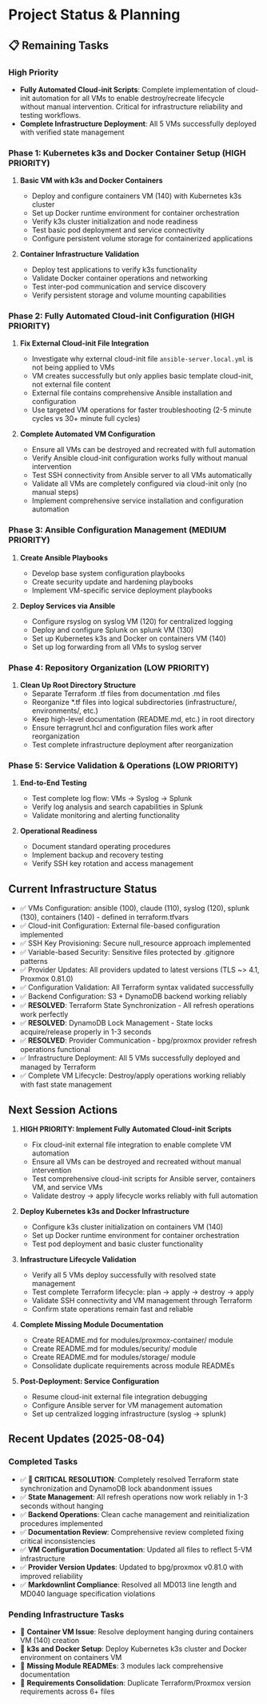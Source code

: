 # Project Status & Planning

## 📋 Remaining Tasks

### High Priority

* **Fully Automated Cloud-init Scripts**: Complete implementation of cloud-init automation for all VMs to enable destroy/recreate lifecycle  
  without manual intervention. Critical for infrastructure reliability and testing workflows.
* **Complete Infrastructure Deployment**: All 5 VMs successfully deployed with verified state management

### Phase 1: Kubernetes k3s and Docker Container Setup (HIGH PRIORITY)

1. **Basic VM with k3s and Docker Containers**
   * Deploy and configure containers VM (140) with Kubernetes k3s cluster
   * Set up Docker runtime environment for container orchestration
   * Verify k3s cluster initialization and node readiness
   * Test basic pod deployment and service connectivity
   * Configure persistent volume storage for containerized applications

2. **Container Infrastructure Validation**
   * Deploy test applications to verify k3s functionality
   * Validate Docker container operations and networking
   * Test inter-pod communication and service discovery
   * Verify persistent storage and volume mounting capabilities

### Phase 2: Fully Automated Cloud-init Configuration (HIGH PRIORITY)

1. **Fix External Cloud-init File Integration**
   * Investigate why external cloud-init file `ansible-server.local.yml` is not being applied to VMs
   * VM creates successfully but only applies basic template cloud-init, not external file content
   * External file contains comprehensive Ansible installation and configuration
   * Use targeted VM operations for faster troubleshooting (2-5 minute cycles vs 30+ minute full cycles)

2. **Complete Automated VM Configuration**
   * Ensure all VMs can be destroyed and recreated with full automation
   * Verify Ansible cloud-init configuration works fully without manual intervention
   * Test SSH connectivity from Ansible server to all VMs automatically
   * Validate all VMs are completely configured via cloud-init only (no manual steps)
   * Implement comprehensive service installation and configuration automation

### Phase 3: Ansible Configuration Management (MEDIUM PRIORITY)

1. **Create Ansible Playbooks**
   * Develop base system configuration playbooks
   * Create security update and hardening playbooks
   * Implement VM-specific service deployment playbooks

2. **Deploy Services via Ansible**
   * Configure rsyslog on syslog VM (120) for centralized logging
   * Deploy and configure Splunk on splunk VM (130)
   * Set up Kubernetes k3s and Docker on containers VM (140)
   * Set up log forwarding from all VMs to syslog server

### Phase 4: Repository Organization (LOW PRIORITY)

1. **Clean Up Root Directory Structure**
   * Separate Terraform .tf files from documentation .md files
   * Reorganize *.tf files into logical subdirectories (infrastructure/, environments/, etc.)
   * Keep high-level documentation (README.md, etc.) in root directory
   * Ensure terragrunt.hcl and configuration files work after reorganization
   * Test complete infrastructure deployment after reorganization

### Phase 5: Service Validation & Operations (LOW PRIORITY)

1. **End-to-End Testing**
   * Test complete log flow: VMs → Syslog → Splunk
   * Verify log analysis and search capabilities in Splunk
   * Validate monitoring and alerting functionality

2. **Operational Readiness**
   * Document standard operating procedures
   * Implement backup and recovery testing
   * Verify SSH key rotation and access management

## Current Infrastructure Status

* ✅ VMs Configuration: ansible (100), claude (110), syslog (120), splunk (130), containers (140) - defined in terraform.tfvars
* ✅ Cloud-init Configuration: External file-based configuration implemented
* ✅ SSH Key Provisioning: Secure null_resource approach implemented
* ✅ Variable-based Security: Sensitive files protected by .gitignore patterns
* ✅ Provider Updates: All providers updated to latest versions (TLS ~> 4.1, Proxmox 0.81.0)
* ✅ Configuration Validation: All Terraform syntax validated successfully
* ✅ Backend Configuration: S3 + DynamoDB backend working reliably
* ✅ **RESOLVED**: Terraform State Synchronization - All refresh operations work perfectly
* ✅ **RESOLVED**: DynamoDB Lock Management - State locks acquire/release properly in 1-3 seconds
* ✅ **RESOLVED**: Provider Communication - bpg/proxmox provider refresh operations functional
* ✅ Infrastructure Deployment: All 5 VMs successfully deployed and managed by Terraform
* ✅ Complete VM Lifecycle: Destroy/apply operations working reliably with fast state management

## Next Session Actions

1. **HIGH PRIORITY: Implement Fully Automated Cloud-init Scripts**
   * Fix cloud-init external file integration to enable complete VM automation
   * Ensure all VMs can be destroyed and recreated without manual intervention
   * Test comprehensive cloud-init scripts for Ansible server, containers VM, and service VMs
   * Validate destroy → apply lifecycle works reliably with full automation

2. **Deploy Kubernetes k3s and Docker Infrastructure**
   * Configure k3s cluster initialization on containers VM (140)
   * Set up Docker runtime environment for container orchestration
   * Test pod deployment and basic cluster functionality

3. **Infrastructure Lifecycle Validation**
   * Verify all 5 VMs deploy successfully with resolved state management
   * Test complete Terraform lifecycle: plan → apply → destroy → apply
   * Validate SSH connectivity and VM management through Terraform
   * Confirm state operations remain fast and reliable

4. **Complete Missing Module Documentation**
   * Create README.md for modules/proxmox-container/ module
   * Create README.md for modules/security/ module
   * Create README.md for modules/storage/ module
   * Consolidate duplicate requirements across module READMEs

5. **Post-Deployment: Service Configuration**
   * Resume cloud-init external file integration debugging
   * Configure Ansible server for VM management automation
   * Set up centralized logging infrastructure (syslog → splunk)

## Recent Updates (2025-08-04)

### Completed Tasks

* ✅ **🎉 CRITICAL RESOLUTION**: Completely resolved Terraform state synchronization and DynamoDB lock abandonment issues
* ✅ **State Management**: All refresh operations now work reliably in 1-3 seconds without hanging
* ✅ **Backend Operations**: Clean cache management and reinitialization procedures implemented
* ✅ **Documentation Review**: Comprehensive review completed fixing critical inconsistencies
* ✅ **VM Configuration Documentation**: Updated all files to reflect 5-VM infrastructure
* ✅ **Provider Version Updates**: Updated to bpg/proxmox v0.81.0 with improved reliability
* ✅ **Markdownlint Compliance**: Resolved all MD013 line length and MD040 language specification violations

### Pending Infrastructure Tasks

* 📝 **Container VM Issue**: Resolve deployment hanging during containers VM (140) creation
* 📝 **k3s and Docker Setup**: Deploy Kubernetes k3s cluster and Docker environment on containers VM
* 📝 **Missing Module READMEs**: 3 modules lack comprehensive documentation
* 📝 **Requirements Consolidation**: Duplicate Terraform/Proxmox version requirements across 6+ files
